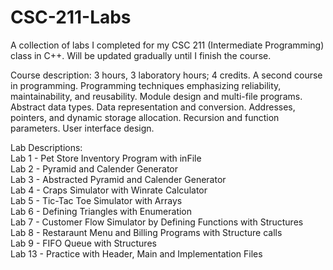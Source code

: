 # CSC-211-Labs
A collection of labs I completed for my CSC 211 (Intermediate Programming) class in C++. Will be updated gradually until I finish the course.


Course description: 3 hours, 3 laboratory hours; 4 credits. A second course in programming. Programming techniques emphasizing reliability, maintainability, and reusability. Module design and multi-file programs. Abstract data types. Data representation and conversion. Addresses, pointers, and dynamic storage allocation. Recursion and function parameters. User interface design.  <br />

Lab Descriptions: <br />
Lab 1 - Pet Store Inventory Program with inFile <br />
Lab 2 - Pyramid and Calender Generator <br />
Lab 3 - Abstracted Pyramid and Calender Generator <br/>
Lab 4 - Craps Simulator with Winrate Calculator <br /> 
Lab 5 - Tic-Tac Toe Simulator with Arrays <br />
Lab 6 - Defining Triangles with Enumeration <br /> 
Lab 7 - Customer Flow Simulator by Defining Functions with Structures <br /> 
Lab 8 - Restaraunt Menu and Billing Programs with Structure calls <br /> 
Lab 9 - FIFO Queue with Structures <br />
Lab 13 - Practice with Header, Main and Implementation Files <br />
